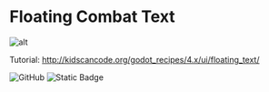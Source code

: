 # Floating Combat Text

![alt](http://kidscancode.org/godot_recipes/4.x/img/)

Tutorial:
http://kidscancode.org/godot_recipes/4.x/ui/floating_text/

![GitHub](https://img.shields.io/github/license/kidscancode/godot_recipes) ![Static Badge](https://img.shields.io/badge/Godot-4.x-blue)
